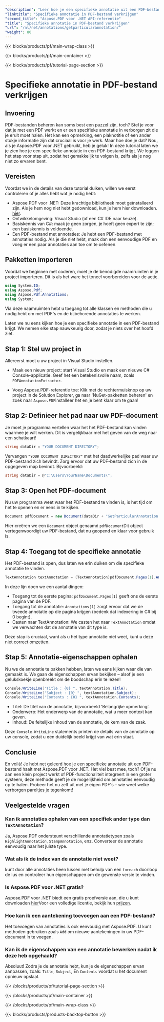 ```yaml
---
"description": "Leer hoe je een specifieke annotatie uit een PDF-bestand haalt met Aspose.PDF voor .NET in deze gedetailleerde tutorial van 2000 woorden. Perfect voor ontwikkelaars."
"linktitle": "Specifieke annotatie in PDF-bestand verkrijgen"
"second_title": "Aspose.PDF voor .NET API-referentie"
"title": "Specifieke annotatie in PDF-bestand verkrijgen"
"url": "/nl/net/annotations/getparticularannotation/"
"weight": 80
---
```


{{< blocks/products/pf/main-wrap-class >}}

{{< blocks/products/pf/main-container >}}

{{< blocks/products/pf/tutorial-page-section >}}

# Specifieke annotatie in PDF-bestand verkrijgen

## Invoering

PDF-bestanden beheren kan soms best een puzzel zijn, toch? Stel je voor dat je met een PDF werkt en er een specifieke annotatie in verborgen zit die je eruit moet halen. Het kan een opmerking, een plaknotitie of een ander stukje informatie zijn dat cruciaal is voor je werk. Maar hoe doe je dat? Nou, als je Aspose.PDF voor .NET gebruikt, heb je geluk! In deze tutorial laten we je zien hoe je een specifieke annotatie in een PDF-bestand krijgt. We leggen het stap voor stap uit, zodat het gemakkelijk te volgen is, zelfs als je nog niet zo ervaren bent.

## Vereisten

Voordat we in de details van deze tutorial duiken, willen we eerst controleren of je alles hebt wat je nodig hebt:

- Aspose.PDF voor .NET: Deze krachtige bibliotheek moet geïnstalleerd zijn. Als je hem nog niet hebt gedownload, kun je hem hier downloaden. [hier](https://releases.aspose.com/pdf/net/).
- Ontwikkelomgeving: Visual Studio (of een C# IDE naar keuze).
- Basiskennis van C#: maak je geen zorgen, je hoeft geen expert te zijn; een basiskennis is voldoende.
- Een PDF-bestand met annotaties: Je hebt een PDF-bestand met annotaties nodig. Als je die niet hebt, maak dan een eenvoudige PDF en voeg er een paar annotaties aan toe om te oefenen.

## Pakketten importeren

Voordat we beginnen met coderen, moet je de benodigde naamruimten in je project importeren. Dit is als het ware het toneel voorbereiden voor de actie.

```csharp
using System.IO;
using Aspose.Pdf;
using Aspose.Pdf.Annotations;
using System;
```

Via deze naamruimten hebt u toegang tot alle klassen en methoden die u nodig hebt om met PDF's en de bijbehorende annotaties te werken.

Laten we nu eens kijken hoe je een specifieke annotatie in een PDF-bestand krijgt. We nemen elke stap nauwkeurig door, zodat je niets over het hoofd ziet.

## Stap 1: Stel uw project in

Allereerst moet u uw project in Visual Studio instellen. 

- Maak een nieuw project: start Visual Studio en maak een nieuwe C# Console-applicatie. Geef het een betekenisvolle naam, zoals `PDFAnnotationExtractor`.
  
- Voeg Aspose.PDF-referentie toe: Klik met de rechtermuisknop op uw project in de Solution Explorer, ga naar 'NuGet-pakketten beheren' en zoek naar `Aspose.PDF`Installeer het en je bent klaar om te gaan!

## Stap 2: Definieer het pad naar uw PDF-document

Je moet je programma vertellen waar het het PDF-bestand kan vinden waarmee je wilt werken. Dit is vergelijkbaar met het geven van de weg naar een schatkaart!

```csharp
string dataDir = "YOUR DOCUMENT DIRECTORY";
```

Vervangen `"YOUR DOCUMENT DIRECTORY"` met het daadwerkelijke pad waar uw PDF-bestand zich bevindt. Zorg ervoor dat uw PDF-bestand zich in de opgegeven map bevindt. Bijvoorbeeld:

```csharp
string dataDir = @"C:\Users\YourName\Documents\";
```

## Stap 3: Open het PDF-document

Nu uw programma weet waar het PDF-bestand te vinden is, is het tijd om het te openen en er eens in te kijken.

```csharp
Document pdfDocument = new Document(dataDir + "GetParticularAnnotation.pdf");
```

Hier creëren we een `Document` object genaamd `pdfDocument`Dit object vertegenwoordigt uw PDF-bestand, dat nu geopend en klaar voor gebruik is.

## Stap 4: Toegang tot de specifieke annotatie

Het PDF-bestand is open, dus laten we erin duiken om die specifieke annotatie te vinden.

```csharp
TextAnnotation textAnnotation = (TextAnnotation)pdfDocument.Pages[1].Annotations[1];
```

In deze lijn doen we een aantal dingen:
- Toegang tot de eerste pagina: `pdfDocument.Pages[1]` geeft ons de eerste pagina van de PDF.
- Toegang tot de annotatie: `Annotations[1]` zorgt ervoor dat we de tweede annotatie op die pagina krijgen (bedenk dat indexering in C# bij 0 begint).
- Casten naar TextAnnotation: We casten het naar `TextAnnotation` omdat we verwachten dat de annotatie van dit type is.

Deze stap is cruciaal, want als u het type annotatie niet weet, kunt u deze niet correct omzetten.

## Stap 5: Annotatie-eigenschappen ophalen

Nu we de annotatie te pakken hebben, laten we eens kijken waar die van gemaakt is. We gaan de eigenschappen ervan bekijken – alsof je een gelukskoekje openbreekt om de boodschap erin te lezen!

```csharp
Console.WriteLine("Title : {0} ", textAnnotation.Title);
Console.WriteLine("Subject : {0} ", textAnnotation.Subject);
Console.WriteLine("Contents : {0} ", textAnnotation.Contents);
```

- Titel: De titel van de annotatie, bijvoorbeeld 'Belangrijke opmerking'.
- Onderwerp: Het onderwerp van de annotatie, wat u meer context kan geven.
- Inhoud: De feitelijke inhoud van de annotatie, de kern van de zaak.

Deze `Console.WriteLine` statements printen de details van de annotatie op uw console, zodat u een duidelijk beeld krijgt van wat erin staat.

## Conclusie

En voilà! Je hebt net geleerd hoe je een specifieke annotatie uit een PDF-bestand haalt met Aspose.PDF voor .NET. Het viel best mee, toch? Of je nu aan een klein project werkt of PDF-functionaliteit integreert in een groter systeem, deze methode geeft je de mogelijkheid om annotaties eenvoudig op te halen. Probeer het nu zelf uit met je eigen PDF's – wie weet welke verborgen pareltjes je tegenkomt!

## Veelgestelde vragen

### Kan ik annotaties ophalen van een specifiek ander type dan `TextAnnotation`?  
Ja, Aspose.PDF ondersteunt verschillende annotatietypen zoals `HighlightAnnotation`, `StampAnnotation`, enz. Converteer de annotatie eenvoudig naar het juiste type.

### Wat als ik de index van de annotatie niet weet?  
kunt door alle annotaties heen lussen met behulp van een `foreach` doorloop de lus en controleer hun eigenschappen om de gewenste versie te vinden.

### Is Aspose.PDF voor .NET gratis?  
Aspose.PDF voor .NET biedt een gratis proefversie aan, die u kunt downloaden [hier](https://releases.aspose.com/)Voor een volledige licentie, bekijk hun [prijzen](https://purchase.aspose.com/buy).

### Hoe kan ik een aantekening toevoegen aan een PDF-bestand?  
Het toevoegen van annotaties is ook eenvoudig met Aspose.PDF. U kunt methoden gebruiken zoals `Add` om nieuwe aantekeningen in uw PDF-document in te voegen.

### Kan ik de eigenschappen van een annotatie bewerken nadat ik deze heb opgehaald?  
Absoluut! Zodra je de annotatie hebt, kun je de eigenschappen ervan aanpassen, zoals: `Title`, `Subject`, En `Contents` voordat u het document opnieuw opslaat.

{{< /blocks/products/pf/tutorial-page-section >}}

{{< /blocks/products/pf/main-container >}}

{{< /blocks/products/pf/main-wrap-class >}}

{{< blocks/products/products-backtop-button >}}